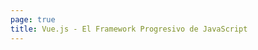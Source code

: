 ```yaml
---
page: true
title: Vue.js - El Framework Progresivo de JavaScript
---
```


<script setup>
import Home from '/@theme/components/Home.vue'
</script>

<Home />
